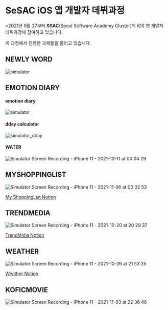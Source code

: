 <h1>SeSAC iOS 앱 개발자 데뷔과정</h1>

<p><2021년 9월 27부터 <b>SSAC</b>(Seoul Software Academy Cluster)의 iOS 앱 개발자 데뷔과정에 참여하고 있습니다.</p>

<p>이 과정에서 진행한 과제들을 올리고 있습니다.</p>

<h2>NEWLY WORD</h2>

![simulator](https://user-images.githubusercontent.com/58027136/136218163-4deba495-6caa-42df-809f-29ad35c18eea.gif)


<h2>EMOTION DIARY</h2>
<h4>emotion diary</h4>

![simulator](https://user-images.githubusercontent.com/58027136/136218208-23bf66d8-034c-481e-94d5-ff9a09d70959.gif)

<h4>dday calculator</h4>

![simulator_dday](https://user-images.githubusercontent.com/58027136/136355563-c8c2b9ed-62a7-466c-b892-e101186a0b3f.gif)


<h4>WATER</h4>

![Simulator Screen Recording - iPhone 11 - 2021-10-11 at 00 04 29](https://user-images.githubusercontent.com/58027136/136701612-7c05c810-b10d-43b4-bf41-b4bceb1b38dc.gif)


<h2>MYSHOPPINGLIST</h2>


![Simulator Screen Recording - iPhone 11 - 2021-11-06 at 00 02 53](https://user-images.githubusercontent.com/58027136/140532059-71f344b0-d0eb-4595-853c-b1739ab9b24e.gif)


<a href="https://lumpy-chip-1b8.notion.site/SeSAC_MYSHOPPINGLIST-30fcfc1b0ca74367aa061e70f82bf048"><p>My ShoppingList Notion</p></a>

<h2>TRENDMEDIA</h2>

![Simulator Screen Recording - iPhone 11 - 2021-10-20 at 20 29 37](https://user-images.githubusercontent.com/58027136/138105918-78e379b4-b2b0-446e-a969-40d4ccbfb984.gif)

<a href="https://lumpy-chip-1b8.notion.site/SeSAC_TRENDMEDIA-12c9a3c34b2f413dbad4a2716dc87fad"><p>TrendMidia Notion</p></a>


<h2>WEATHER</h2>

![Simulator Screen Recording - iPhone 11 - 2021-10-26 at 21 53 25](https://user-images.githubusercontent.com/58027136/138883390-1ed2bc00-010b-4022-88c9-2e74f6a1c6f4.gif)

<a href="https://lumpy-chip-1b8.notion.site/SeSAC_WEATHER-a241cfd4bd24427b8035d4c712567058"><p>Weather Notion</p></a>


<h2>KOFICMOVIE</h2>


![Simulator Screen Recording - iPhone 11 - 2021-11-03 at 22 36 46](https://user-images.githubusercontent.com/58027136/140070340-e86d7c90-74c7-4b63-94b3-ebe0cf3403a0.gif)








